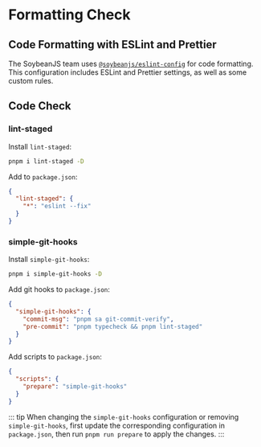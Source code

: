 # Formatting Check

## Code Formatting with ESLint and Prettier

The SoybeanJS team uses [`@soybeanjs/eslint-config`](https://github.com/soybeanjs/eslint-config) for code formatting. This configuration includes ESLint and Prettier settings, as well as some custom rules.

## Code Check

### lint-staged

Install `lint-staged`:

```bash
pnpm i lint-staged -D
```

Add to `package.json`:

```json
{
  "lint-staged": {
    "*": "eslint --fix"
  }
}
```

### simple-git-hooks

Install `simple-git-hooks`:

```bash
pnpm i simple-git-hooks -D
```

Add git hooks to `package.json`:

```json
{
  "simple-git-hooks": {
    "commit-msg": "pnpm sa git-commit-verify",
    "pre-commit": "pnpm typecheck && pnpm lint-staged"
  }
}
```

Add scripts to `package.json`:

```json
{
  "scripts": {
    "prepare": "simple-git-hooks"
  }
}
```

::: tip
When changing the `simple-git-hooks` configuration or removing `simple-git-hooks`, first update the corresponding configuration in `package.json`, then run `pnpm run prepare` to apply the changes.
:::
